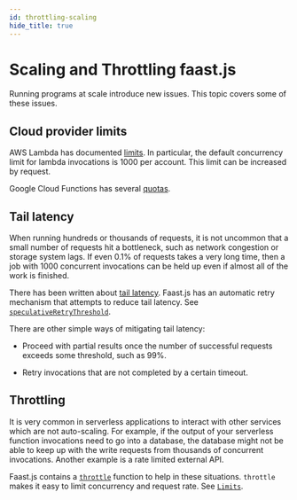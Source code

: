 ```yaml
---
id: throttling-scaling
hide_title: true
---
```


# Scaling and Throttling faast.js

Running programs at scale introduce new issues. This topic covers some of these issues.

## Cloud provider limits

AWS Lambda has documented [limits](https://docs.aws.amazon.com/lambda/latest/dg/limits.html). In particular, the default concurrency limit for lambda invocations is 1000 per account. This limit can be increased by request.

Google Cloud Functions has several [quotas](https://cloud.google.com/functions/quotas).

## Tail latency

When running hundreds or thousands of requests, it is not uncommon that a small number of requests hit a bottleneck, such as network congestion or storage system lags. If even 0.1% of requests takes a very long time, then a job with 1000 concurrent invocations can be held up even if almost all of the work is finished.

There has been written about [tail latency](https://ai.google/research/pubs/pub40801). Faast.js has an automatic retry mechanism that attempts to reduce tail latency. See [`speculativeRetryThreshold`](./api/faastjs.commonoptions.speculativeretrythreshold.md).

There are other simple ways of mitigating tail latency:

- Proceed with partial results once the number of successful requests exceeds some threshold, such as 99%.

- Retry invocations that are not completed by a certain timeout.

## Throttling

It is very common in serverless applications to interact with other services which are not auto-scaling. For example, if the output of your serverless function invocations need to go into a database, the database might not be able to keep up with the write requests from thousands of concurrent invocations. Another example is a rate limited external API.

Faast.js contains a [`throttle`](./api/faastjs.throttle.md) function to help in these situations. `throttle` makes it easy to limit concurrency and request rate. See [`Limits`](./api/faastjs.limits.md).
